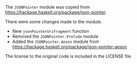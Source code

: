 The `JSONPointer` module was copied from https://hackage.haskell.org/package/json-pointer.

There were some changes made to the module.

* New `jsonPointerUriFragment` function
* Removed the `JSONPointer.Prelude` module
* Added the `JSONPointer.Aeson` module from https://hackage.haskell.org/package/json-pointer-aeson

The license to the original code is included in the LICENSE file.
